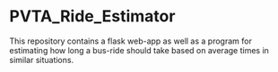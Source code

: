 PVTA_Ride_Estimator
===================

This repository contains a flask web-app as well as a program for estimating how long a bus-ride should take based on average times in similar situations.
